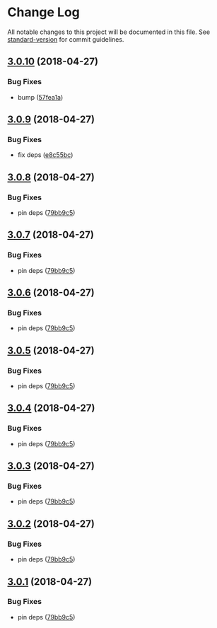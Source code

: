 # Change Log

All notable changes to this project will be documented in this file. See [standard-version](https://github.com/conventional-changelog/standard-version) for commit guidelines.

<a name="3.0.10"></a>
## [3.0.10](https://github.com/canjs/can-view-live/compare/v3.0.9...v3.0.10) (2018-04-27)


### Bug Fixes

* bump ([57fea1a](https://github.com/canjs/can-view-live/commit/57fea1a))



<a name="3.0.9"></a>
## [3.0.9](https://github.com/canjs/can-view-live/compare/v3.0.8...v3.0.9) (2018-04-27)


### Bug Fixes

* fix deps ([e8c55bc](https://github.com/canjs/can-view-live/commit/e8c55bc))



<a name="3.0.8"></a>
## [3.0.8](https://github.com/canjs/can-view-live/compare/v3.0.0...v3.0.8) (2018-04-27)


### Bug Fixes

* pin deps ([79bb9c5](https://github.com/canjs/can-view-live/commit/79bb9c5))



<a name="3.0.7"></a>
## [3.0.7](https://github.com/canjs/can-view-live/compare/v3.0.0...v3.0.7) (2018-04-27)


### Bug Fixes

* pin deps ([79bb9c5](https://github.com/canjs/can-view-live/commit/79bb9c5))



<a name="3.0.6"></a>
## [3.0.6](https://github.com/canjs/can-view-live/compare/v3.0.0...v3.0.6) (2018-04-27)


### Bug Fixes

* pin deps ([79bb9c5](https://github.com/canjs/can-view-live/commit/79bb9c5))



<a name="3.0.5"></a>
## [3.0.5](https://github.com/canjs/can-view-live/compare/v3.0.0...v3.0.5) (2018-04-27)


### Bug Fixes

* pin deps ([79bb9c5](https://github.com/canjs/can-view-live/commit/79bb9c5))



<a name="3.0.4"></a>
## [3.0.4](https://github.com/canjs/can-view-live/compare/v3.0.0...v3.0.4) (2018-04-27)


### Bug Fixes

* pin deps ([79bb9c5](https://github.com/canjs/can-view-live/commit/79bb9c5))



<a name="3.0.3"></a>
## [3.0.3](https://github.com/canjs/can-view-live/compare/v3.0.0...v3.0.3) (2018-04-27)


### Bug Fixes

* pin deps ([79bb9c5](https://github.com/canjs/can-view-live/commit/79bb9c5))



<a name="3.0.2"></a>
## [3.0.2](https://github.com/canjs/can-view-live/compare/v3.0.0...v3.0.2) (2018-04-27)


### Bug Fixes

* pin deps ([79bb9c5](https://github.com/canjs/can-view-live/commit/79bb9c5))



<a name="3.0.1"></a>
## [3.0.1](https://github.com/canjs/can-view-live/compare/v3.0.0...v3.0.1) (2018-04-27)


### Bug Fixes

* pin deps ([79bb9c5](https://github.com/canjs/can-view-live/commit/79bb9c5))
